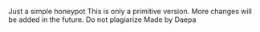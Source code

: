Just a simple honeypot
This is only a primitive version. More changes will be added in the future.
Do not plagiarize
Made by Daepa
